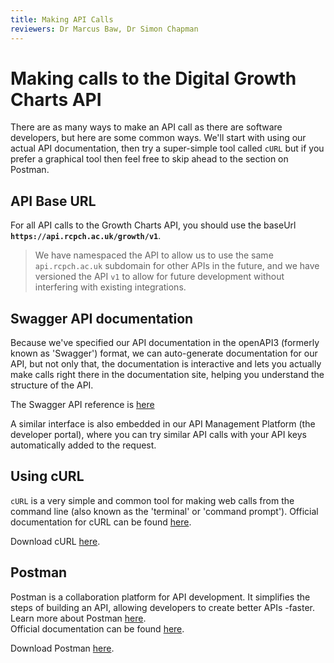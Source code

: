 ```yaml
---
title: Making API Calls
reviewers: Dr Marcus Baw, Dr Simon Chapman
---
```


# Making calls to the Digital Growth Charts API

There are as many ways to make an API call as there are software developers, but here are some common ways. We'll start with using our actual API documentation, then try a super-simple tool called `cURL` but if you prefer a graphical tool then feel free to skip ahead to the section on Postman.


## API Base URL

For all API calls to the Growth Charts API, you should use the baseUrl **`https://api.rcpch.ac.uk/growth/v1`**.

> We have namespaced the API to allow us to use the same `api.rcpch.ac.uk` subdomain for other APIs in the future, and we have versioned the API `v1` to allow for future development without interfering with existing integrations.

## Swagger API documentation

Because we've specified our API documentation in the openAPI3 (formerly known as 'Swagger') format, we can auto-generate documentation for our API, but not only that, the documentation is interactive and lets you actually make calls right there in the documentation site, helping you understand the structure of the API.

The Swagger API reference is [here](/digital-growth-charts-documentation/integrator/api-reference/)

A similar interface is also embedded in our API Management Platform (the developer portal), where you can try similar API calls with your API keys automatically added to the request.

## Using cURL

`cURL` is a very simple and common tool for making web calls from the command line (also known as the 'terminal' or 'command prompt'). Official documentation for cURL can be found [here](https://everything.curl.dev).<br/>

Download cURL [here](https://curl.se/download.html).

<!--
```bash

```

What happened here?
-->


## Postman

Postman is a collaboration platform for API development. It simplifies the steps of building an API, allowing developers to create better APIs -faster. Learn more about Postman [here](https://www.postman.com/api-platform/?utm_source=www&utm_medium=home_hero&utm_campaign=button). <br/>
Official documentation can be found [here](https://learning.postman.com/docs/getting-started/introduction/).<br/>

Download Postman [here](https://learning.postman.com/docs/getting-started/installation-and-updates/).
